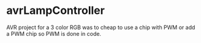 avrLampController
=================

AVR project for a 3 color RGB was to cheap to use a chip with PWM or add a PWM chip so PWM is done in code.
